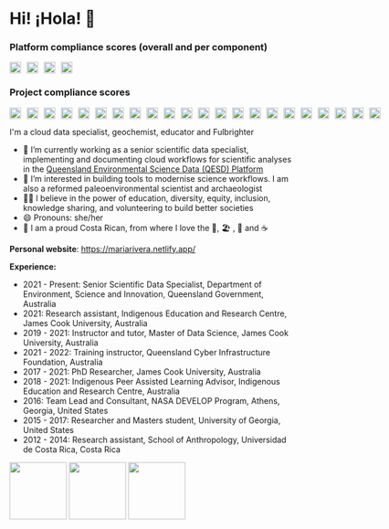 # Hi! ¡Hola! 👋

### Platform compliance scores (overall and per component)
<div style="display: flex; align-items: center;">
  <img src="https://files.science-data.qld.gov.au/badges/platform-badge.svg" style="height: 20px; margin-right: 10px;">
  <img src="https://files.science-data.qld.gov.au/badges/ADF-badge.svg" style="height: 20px; margin-right: 10px;">
  <img src="https://files.science-data.qld.gov.au/badges/Databricks-badge.svg" style="height: 20px; margin-right: 10px;">
  <img src="https://files.science-data.qld.gov.au/badges/Synapse-badge.svg" style="height: 20px; margin-right: 10px;">
</div> 

### Project compliance scores
<div style="display: flex; align-items: center;">
  <img src="https://files.science-data.qld.gov.au/badges/aurion-badge.svg" style="height: 20px; margin-right: 10px;">
  <img src="https://files.science-data.qld.gov.au/badges/barriers-badge.svg" style="height: 20px; margin-right: 10px;">
  <img src="https://files.science-data.qld.gov.au/badges/bats-badge.svg" style="height: 20px; margin-right: 10px;">
  <img src="https://files.science-data.qld.gov.au/badges/chemcentre-badge.svg" style="height: 20px; margin-right: 10px;">
  <img src="https://files.science-data.qld.gov.au/badges/edms-badge.svg" style="height: 20px; margin-right: 10px;">
  <img src="https://files.science-data.qld.gov.au/badges/etdl-badge.svg" style="height: 20px; margin-right: 10px;">
  <img src="https://files.science-data.qld.gov.au/badges/gbrw-badge.svg" style="height: 20px; margin-right: 10px;">
  <img src="https://files.science-data.qld.gov.au/badges/herbrecs-badge.svg" style="height: 20px; margin-right: 10px;">
  <img src="https://files.science-data.qld.gov.au/badges/hpcct-badge.svg" style="height: 20px; margin-right: 10px;">
  <img src="https://files.science-data.qld.gov.au/badges/luops-badge.svg" style="height: 20px; margin-right: 10px;">
  <img src="https://files.science-data.qld.gov.au/badges/opendata-badge.svg" style="height: 20px; margin-right: 10px;">
  <img src="https://files.science-data.qld.gov.au/badges/qbeis-badge.svg" style="height: 20px; margin-right: 10px;">
  <img src="https://files.science-data.qld.gov.au/badges/qberd-badge.svg" style="height: 20px; margin-right: 10px;">
  <img src="https://files.science-data.qld.gov.au/badges/qesdcommon-badge.svg" style="height: 20px; margin-right: 10px;">
  <img src="https://files.science-data.qld.gov.au/badges/sbox-badge.svg" style="height: 20px; margin-right: 10px;">
  <img src="https://files.science-data.qld.gov.au/badges/sciops-badge.svg" style="height: 20px; margin-right: 10px;">
  <img src="https://files.science-data.qld.gov.au/badges/seagrass-badge.svg" style="height: 20px; margin-right: 10px;">
  <img src="https://files.science-data.qld.gov.au/badges/sharedsrvc-badge.svg" style="height: 20px; margin-right: 10px;">
  <img src="https://files.science-data.qld.gov.au/badges/soils-badge.svg" style="height: 20px; margin-right: 10px;">
  <img src="https://files.science-data.qld.gov.au/badges/vegm-badge.svg" style="height: 20px; margin-right: 10px;">
  <img src="https://files.science-data.qld.gov.au/badges/wildnet-badge.svg" style="height: 20px; margin-right: 10px;">
  <img src="https://files.science-data.qld.gov.au/badges/wqinv-badge.svg" style="height: 20px; margin-right: 10px;">
</div>

I'm a cloud data specialist, geochemist, educator and Fulbrighter

- 🔭 I’m currently working as a senior scientific data specialist, implementing and documenting cloud workflows for scientific analyses in the [Queensland Environmental Science Data (QESD) Platform](https://github.com/qg-qesd/platform)
- 🌱 I’m interested in building tools to modernise science workflows. I am also a reformed paleoenvironmental scientist and archaeologist
- 👐🏼 I believe in the power of education, diversity, equity, inclusion, knowledge sharing, and volunteering to build better societies
- 😄 Pronouns: she/her
- 🏡 I am a proud Costa Rican, from where I love the 🌳, 🏖️ , 🌋 and ☕


**Personal website**: https://mariarivera.netlify.app/

**Experience:**

- 2021 - Present: Senior Scientific Data Specialist, Department of Environment, Science and Innovation, Queensland Government, Australia
- 2021: Research assistant, Indigenous Education and Research Centre, James Cook University, Australia
- 2019 - 2021: Instructor and tutor, Master of Data Science, James Cook University, Australia
- 2021 - 2022: Training instructor, Queensland Cyber Infrastructure Foundation, Australia
- 2017 - 2021: PhD Researcher, James Cook University, Australia
- 2018 - 2021: Indigenous Peer Assisted Learning Advisor, Indigenous Education and Research Centre, Australia
- 2016: Team Lead and Consultant, NASA DEVELOP Program, Athens, Georgia, United States
- 2015 - 2017: Researcher and Masters student, University of Georgia, United States
- 2012 - 2014: Research assistant, School of Anthropology, Universidad de Costa Rica, Costa Rica

<img src="https://files.science-data.qld.gov.au/badges/etdl-badge.svg" width="100">
<img src="https://files.science-data.qld.gov.au/badges/wildnet-badge.svg" width="100">
<img src="https://files.science-data.qld.gov.au/badges/soils-badge.svg" width="100">




